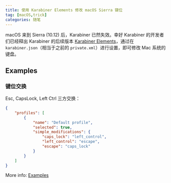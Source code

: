```yaml
---
title: 使用 Karabiner Elements 修改 macOS Sierra 键位
tag: [macOS,trick]
categories: 随笔
---
```


macOS 来到 Sierra (10.12) 后，Karabiner 已然失效。幸好 Karabiner 的开发者们已经释出 Karabiner 的后续版本 [Karabiner Elements](https://github.com/tekezo/Karabiner-Elements)，通过在 `karabiner.json`（相当于之前的 `private.xml`）进行设置，即可修改 Mac 系统的键盘。

## Examples

### 键位交换

Esc, CapsLock, Left Ctrl 三方交换：

``` json
{
    "profiles": [
        {
            "name": "Default profile",
            "selected": true,
            "simple_modifications": {
                "caps_lock": "left_control",
                "left_control": "escape",
                "escape": "caps_lock"
            }
        }
    ]
}
```

More info: [Examples](https://github.com/tekezo/Karabiner-Elements/tree/master/examples)



